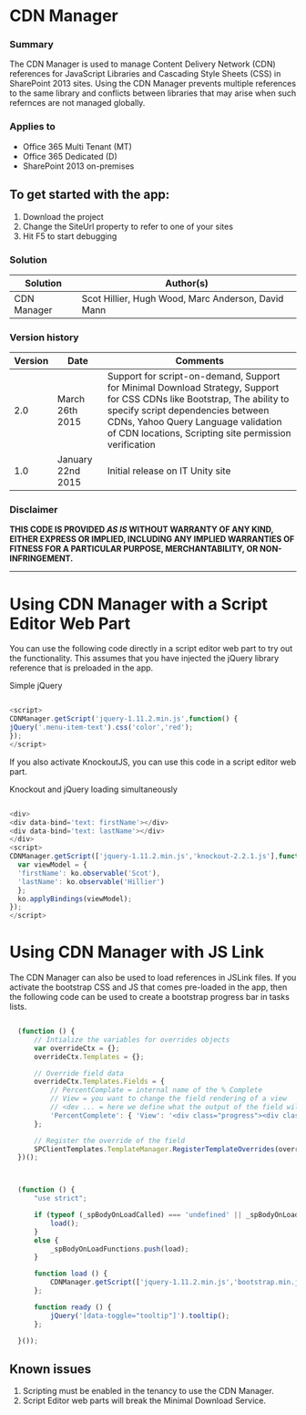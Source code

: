 # CDN Manager #

### Summary ###
The CDN Manager is used to manage Content Delivery Network (CDN) references for JavaScript Libraries and Cascading Style Sheets (CSS) in SharePoint 2013 sites. Using the CDN Manager prevents multiple references to the same library and conflicts between libraries that may arise when such refernces are not managed globally.

### Applies to ###
-  Office 365 Multi Tenant (MT)
-  Office 365 Dedicated (D)
-  SharePoint 2013 on-premises

## To get started with the app:
1. Download the project
2. Change the SiteUrl property to refer to one of your sites
3. Hit F5 to start debugging

### Solution ###
Solution    | Author(s)
------------|----------
CDN Manager | Scot Hillier, Hugh Wood, Marc Anderson, David Mann

### Version history ###
Version  | Date | Comments
---------| -----| --------
2.0  | March 26th 2015| Support for script-on-demand, Support for Minimal Download Strategy, Support for CSS CDNs like Bootstrap, The ability to specify script dependencies between CDNs, Yahoo Query Language validation of CDN locations, Scripting site permission verification
1.0  | January 22nd 2015 | Initial release on IT Unity site

### Disclaimer ###
**THIS CODE IS PROVIDED *AS IS* WITHOUT WARRANTY OF ANY KIND, EITHER EXPRESS OR IMPLIED, INCLUDING ANY IMPLIED WARRANTIES OF FITNESS FOR A PARTICULAR PURPOSE, MERCHANTABILITY, OR NON-INFRINGEMENT.**


----------

# Using CDN Manager with a Script Editor Web Part #
You can use the following code directly in a script editor web part to try out the functionality. This assumes that you have injected the jQuery library reference that is preloaded in the app.

Simple jQuery
  ```JavaScript

  <script>
  CDNManager.getScript('jquery-1.11.2.min.js',function() {
  jQuery('.menu-item-text').css('color','red');
  });
  </script>

  ```

If you also activate KnockoutJS, you can use this code in a script editor web part.

Knockout and jQuery loading simultaneously
  ```JavaScript

  <div>
  <div data-bind='text: firstName'></div>
  <div data-bind='text: lastName'></div>
  </div>
  <script>
  CDNManager.getScript(['jquery-1.11.2.min.js','knockout-2.2.1.js'],function() {
    var viewModel = {
    'firstName': ko.observable('Scot'),
    'lastName': ko.observable('Hillier')
    };
    ko.applyBindings(viewModel);
  });
  </script>

  ```


# Using CDN Manager with JS Link #
The CDN Manager can also be used to load references in JSLink files. If you activate the bootstrap CSS and JS that comes pre-loaded in the app, then the following code can be used to create a bootstrap progress bar in tasks lists.

  ```JavaScript
 
    (function () {
        // Intialize the variables for overrides objects
        var overrideCtx = {};
        overrideCtx.Templates = {};

        // Override field data
        overrideCtx.Templates.Fields = {
            // PercentComplate = internal name of the % Complete
            // View = you want to change the field rendering of a view
            // <dev ... = here we define what the output of the field will be.
            'PercentComplete': { 'View': '<div class="progress"><div class="progress-bar" role="progressbar" aria-valuenow="<#=ctx.CurrentItem.PercentComplete.replace(" %", "")#>" aria-valuemin="0" aria-valuemax="100" style="width: <#=ctx.CurrentItem.PercentComplete.replace(" %", "")#>%;"><#=ctx.CurrentItem.PercentComplete.replace(" %", "")#>%</div></div>' }
        };

        // Register the override of the field
        SPClientTemplates.TemplateManager.RegisterTemplateOverrides(overrideCtx);
    })();



    (function () {
        "use strict";

        if (typeof (_spBodyOnLoadCalled) === 'undefined' || _spBodyOnLoadCalled) {
            load();
        }
        else {
            _spBodyOnLoadFunctions.push(load);
        }

        function load () {
            CDNManager.getScript(['jquery-1.11.2.min.js','bootstrap.min.js'], ready);
        };

        function ready () {
            jQuery('[data-toggle="tooltip"]').tooltip();
        };

    }());


 ```

## Known issues
1. Scripting must be enabled in the tenancy to use the CDN Manager.
2. Script Editor web parts will break the Minimal Download Service.
